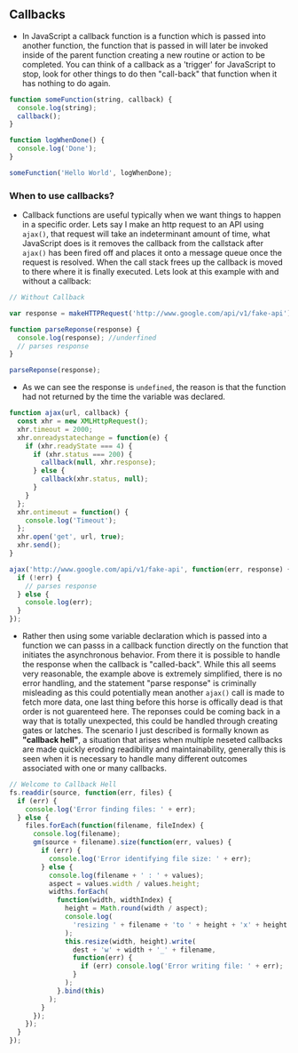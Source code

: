 ## Callbacks

- In JavaScript a callback function is a function which is passed into another function, the function that is passed in will later be invoked inside of the parent function creating a new routine or action to be completed. You can think of a callback as a 'trigger' for JavaScript to stop, look for other things to do then "call-back" that function when it has nothing to do again.

```js
function someFunction(string, callback) {
  console.log(string);
  callback();
}

function logWhenDone() {
  console.log('Done');
}

someFunction('Hello World', logWhenDone);
```

### When to use callbacks?

- Callback functions are useful typically when we want things to happen in a specific order. Lets say I make an http request to an API using `ajax()`, that request will take an indeterminant amount of time, what JavaScript does is it removes the callback from the callstack after `ajax()` has been fired off and places it onto a message queue once the request is resolved. When the call stack frees up the callback is moved to there where it is finally executed. Lets look at this example with and without a callback:

```js
// Without Callback

var response = makeHTTPRequest('http://www.google.com/api/v1/fake-api');

function parseReponse(response) {
  console.log(response); //underfined
  // parses response
}

parseReponse(response);
```

- As we can see the response is `undefined`, the reason is that the function had not returned by the time the variable was declared.

```js
function ajax(url, callback) {
  const xhr = new XMLHttpRequest();
  xhr.timeout = 2000;
  xhr.onreadystatechange = function(e) {
    if (xhr.readyState === 4) {
      if (xhr.status === 200) {
        callback(null, xhr.response);
      } else {
        callback(xhr.status, null);
      }
    }
  };
  xhr.ontimeout = function() {
    console.log('Timeout');
  };
  xhr.open('get', url, true);
  xhr.send();
}

ajax('http://www.google.com/api/v1/fake-api', function(err, response) {
  if (!err) {
    // parses response
  } else {
    console.log(err);
  }
});
```

- Rather then using some variable declaration which is passed into a function we can passs in a callback function directly on the function that initiates the asynchronous behavior. From there it is possible to handle the response when the callback is "called-back". While this all seems very reasonable, the example above is extremely simplified, there is no error handling, and the statement "parse response" is criminally misleading as this could potentially mean another `ajax()` call is made to fetch more data, one last thing before this horse is offically dead is that order is not guarenteed here. The reponses could be coming back in a way that is totally unexpected, this could be handled through creating gates or latches. The scenario I just described is formally known as **"callback hell"**, a situation that arises when multiple neseted callbacks are made quickly eroding readibility and maintainability, generally this is seen when it is necessary to handle many different outcomes associated with one or many callbacks.

```js
// Welcome to Callback Hell
fs.readdir(source, function(err, files) {
  if (err) {
    console.log('Error finding files: ' + err);
  } else {
    files.forEach(function(filename, fileIndex) {
      console.log(filename);
      gm(source + filename).size(function(err, values) {
        if (err) {
          console.log('Error identifying file size: ' + err);
        } else {
          console.log(filename + ' : ' + values);
          aspect = values.width / values.height;
          widths.forEach(
            function(width, widthIndex) {
              height = Math.round(width / aspect);
              console.log(
                'resizing ' + filename + 'to ' + height + 'x' + height
              );
              this.resize(width, height).write(
                dest + 'w' + width + '_' + filename,
                function(err) {
                  if (err) console.log('Error writing file: ' + err);
                }
              );
            }.bind(this)
          );
        }
      });
    });
  }
});
```
